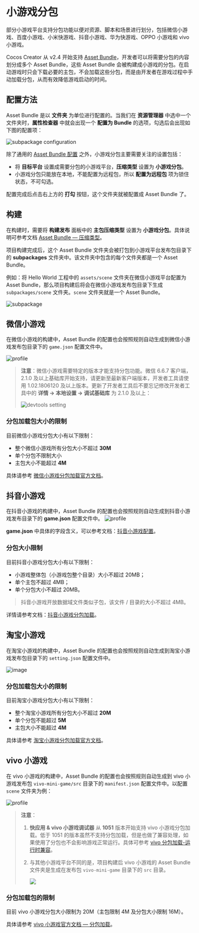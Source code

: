 # 小游戏分包

部分小游戏平台支持分包功能以便对资源、脚本和场景进行划分，包括微信小游戏、百度小游戏、小米快游戏、抖音小游戏、华为快游戏、OPPO 小游戏和 vivo 小游戏。

Cocos Creator 从 v2.4 开始支持 [Asset Bundle](../../asset/bundle.md)，开发者可以将需要分包的内容划分成多个 Asset Bundle，这些 Asset Bundle 会被构建成小游戏的分包。在启动游戏时只会下载必要的主包，不会加载这些分包，而是由开发者在游戏过程中手动加载分包，从而有效降低游戏启动的时间。

## 配置方法

Asset Bundle 是以 **文件夹** 为单位进行配置的。当我们在 **资源管理器** 中选中一个文件夹时，**属性检查器** 中就会出现一个 **配置为 Bundle** 的选项，勾选后会出现如下图的配置项：

![subpackage configuration](subpackage/subpackage-config.png)

除了通用的 [Asset Bundle 配置](../../asset/bundle.md#%E9%85%8D%E7%BD%AE%E6%96%B9%E6%B3%95) 之外，小游戏分包主要需要关注的设置包括：
- 将 **目标平台** 设置成需要分包的小游戏平台，**压缩类型** 设置为 **小游戏分包**。
- 小游戏分包只能放在本地，不能配置为远程包，所以 **配置为远程包** 项为锁住状态，不可勾选。

配置完成后点击右上方的 **打勾** 按钮，这个文件夹就被配置成 Asset Bundle 了。

## 构建

在构建时，需要将 **构建发布** 面板中的 **主包压缩类型** 设置为 **小游戏分包**。具体说明可参考文档 [Asset Bundle — 压缩类型](../../asset/bundle.md#%E5%8E%8B%E7%BC%A9%E7%B1%BB%E5%9E%8B)。

项目构建完成后，这个 Asset Bundle 文件夹会被打包到小游戏平台发布包目录下的 **subpackages** 文件夹中。该文件夹中包含的每个文件夹都是一个 Asset Bundle。

例如：将 Hello World 工程中的 `assets/scene` 文件夹在微信小游戏平台配置为 Asset Bundle，那么项目构建后将会在微信小游戏发布包目录下生成 `subpackages/scene` 文件夹。`scene` 文件夹就是一个 Asset Bundle。

![subpackage](subpackage/subpackage.png)

## 微信小游戏

在微信小游戏的构建中，Asset Bundle 的配置也会按照规则自动生成到微信小游戏发布包目录下的 `game.json` 配置文件中。

![profile](subpackage/profile.png)

> **注意**：微信小游戏需要特定的版本才能支持分包功能。微信 6.6.7 客户端，2.1.0 及以上基础库开始支持，请更新至最新客户端版本，开发者工具请使用 1.02.1806120 及以上版本。更新了开发者工具后不要忘记修改开发者工具中的 **详情 -> 本地设置 -> 调试基础库** 为 2.1.0 及以上：
>
> ![devtools setting](./subpackage/devtools-setting.png)

### 分包加载包大小的限制

目前微信小游戏分包大小有以下限制：

- 整个微信小游戏所有分包大小不超过 **30M**
- 单个分包不限制大小
- 主包大小不能超过 **4M**

具体请参考 [微信小游戏分包加载官方文档](https://developers.weixin.qq.com/minigame/dev/guide/base-ability/subPackage/useSubPackage.html)。

## 抖音小游戏

在抖音小游戏的构建中，Asset Bundle 的配置也会按照规则自动生成到抖音小游戏发布目录下的 **game.json** 配置文件中。
![profile](subpackage/profile.png)

**game.json** 中具体的字段含义，可以参考文档：[抖音小游戏配置](https://developer.open-douyin.com/docs/resource/zh-CN/mini-game/develop/framework/mini-game-configuration/)。

### 分包大小限制

目前抖音小游戏分包大小有以下限制：

- ​小游戏整体包（小游戏包整个目录）大小不超过 20MB；​
- 单个主包不超过 4MB；​
- 单个分包大小不超过 20MB。

> 抖音小游戏开放数据域文件类似子包，该文件 / 目录的大小不超过 4MB。​

详情请参考文档：[抖音小游戏分包加载](https://developer.open-douyin.com/docs/resource/zh-CN/mini-game/develop/framework/subpackages/introduction)。

## 淘宝小游戏

在淘宝小游戏的构建中，Asset Bundle 的配置也会按照规则自动生成到淘宝小游戏发布包目录下的 `setting.json` 配置文件中。

![image](https://github.com/user-attachments/assets/3842a436-fe43-4042-97cc-a2e070b841d8)


### 分包加载包大小的限制

目前淘宝小游戏分包大小有以下限制：

- 整个淘宝小游戏所有分包大小不超过 **20M**
- 单个分包不能超过 **5M**
- 主包大小不能超过 **4M**

具体请参考 [淘宝小游戏分包加载官方文档](https://miniapp.open.taobao.com/doc.htm?spm=a219a.7386797.0.0.feff669aqaekOs&source=search&docId=121604&docType=1&tag=game-dev)。

## vivo 小游戏

在 vivo 小游戏的构建中，Asset Bundle 的配置也会按照规则自动生成到 vivo 小游戏发布包 `vivo-mini-game/src` 目录下的 `manifest.json` 配置文件中。以配置 `scene` 文件夹为例：

![profile](./subpackage/vivo-profile.png)

> **注意**：
> 1. **快应用 & vivo 小游戏调试器** 从 **1051** 版本开始支持 vivo 小游戏分包加载。低于 1051 的版本虽然不支持分包加载，但是也做了兼容处理，如果使用了分包也不会影响游戏正常运行。具体可参考 [vivo 分包加载-运行时兼容](https://minigame.vivo.com.cn/documents/#/lesson/base/subpackage?id=%e8%bf%90%e8%a1%8c%e6%97%b6%e5%85%bc%e5%ae%b9)。
> 2. 与其他小游戏平台不同的是，项目构建后 vivo 小游戏的 Asset Bundle 文件夹是生成在发布包 `vivo-mini-game` 目录下的 `src` 目录。
>
>     ![](./subpackage/vivo-subpackages.png)

### 分包加载包的限制

目前 vivo 小游戏分包大小限制为 20M（主包限制 4M 及分包大小限制 16M）。

具体请参考 [vivo 小游戏官方文档 — 分包加载](https://minigame.vivo.com.cn/documents/#/lesson/base/subpackage)。
